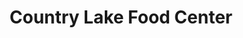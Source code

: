 ---
title: "Country Lake Food Center"
url: /highland/country-lake-food-center/
shop: Lebensmittel
---